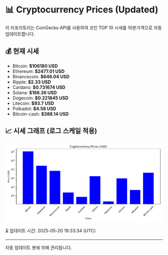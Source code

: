 
# 📊 Cryptocurrency Prices (Updated)

이 리포지토리는 CoinGecko API를 사용하여 코인 TOP 10 시세를 10분가격으로 자동 업데이트합니다.

## 💰 현재 시세
- Bitcoin: **$106180 USD**
- Ethereum: **$2477.01 USD**
- Binancecoin: **$646.04 USD**
- Ripple: **$2.33 USD**
- Cardano: **$0.731674 USD**
- Solana: **$166.36 USD**
- Dogecoin: **$0.221845 USD**
- Litecoin: **$93.7 USD**
- Polkadot: **$4.58 USD**
- Bitcoin-cash: **$388.14 USD**

## 📈 시세 그래프 (로그 스케일 적용)
![Crypto Prices](crypto_prices.png)

⏳ 업데이트 시간: 2025-05-20 19:33:34 (UTC)

---
자동 업데이트 봇에 의해 관리됩니다.
